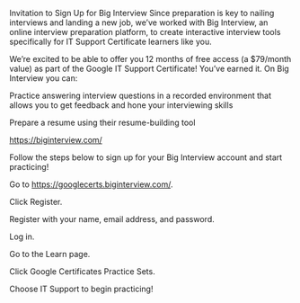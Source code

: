 Invitation to Sign Up for Big Interview
Since preparation is key to nailing interviews and landing a new job, we’ve worked with Big Interview, an online interview preparation platform, to create interactive interview tools specifically for IT Support Certificate learners like you. 

We’re excited to be able to offer you 12 months of free access (a $79/month value) as part of the Google IT Support Certificate! You’ve earned it. On Big Interview you can:

Practice answering interview questions in a recorded environment that allows you to get feedback and hone your interviewing skills

Prepare a resume using their resume-building tool

 https://biginterview.com/

Follow the steps below to sign up for your Big Interview account and start practicing!  

Go to https://googlecerts.biginterview.com/.

Click Register.

Register with your name, email address, and password.

Log in.

Go to the Learn page.

Click Google Certificates Practice Sets.

Choose IT Support to begin practicing!

